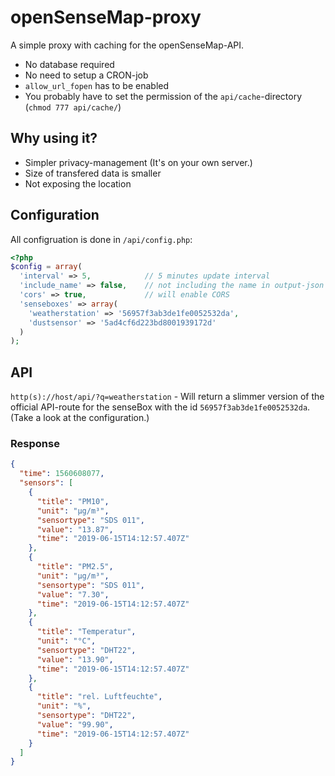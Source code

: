 # openSenseMap-proxy
A simple proxy with caching for the openSenseMap-API.

* No database required
* No need to setup a CRON-job
* `allow_url_fopen` has to be enabled
* You probably have to set the permission of the `api/cache`-directory (`chmod 777 api/cache/`)

## Why using it?
* Simpler privacy-management (It's on your own server.)
* Size of transfered data is smaller
* Not exposing the location

## Configuration
All configruation is done in `/api/config.php`:
```php
<?php
$config = array(
  'interval' => 5,            // 5 minutes update interval
  'include_name' => false,    // not including the name in output-json
  'cors' => true,             // will enable CORS
  'senseboxes' => array(
    'weatherstation' => '56957f3ab3de1fe0052532da',
    'dustsensor' => '5ad4cf6d223bd8001939172d'
  )
);
```

## API
`http(s)://host/api/?q=weatherstation` - Will return a slimmer version of the official API-route for the senseBox with the id `56957f3ab3de1fe0052532da`.
(Take a look at the configuration.)

### Response
```json
{
  "time": 1560608077,
  "sensors": [
    {
      "title": "PM10",
      "unit": "µg/m³",
      "sensortype": "SDS 011",
      "value": "13.87",
      "time": "2019-06-15T14:12:57.407Z"
    },
    {
      "title": "PM2.5",
      "unit": "µg/m³",
      "sensortype": "SDS 011",
      "value": "7.30",
      "time": "2019-06-15T14:12:57.407Z"
    },
    {
      "title": "Temperatur",
      "unit": "°C",
      "sensortype": "DHT22",
      "value": "13.90",
      "time": "2019-06-15T14:12:57.407Z"
    },
    {
      "title": "rel. Luftfeuchte",
      "unit": "%",
      "sensortype": "DHT22",
      "value": "99.90",
      "time": "2019-06-15T14:12:57.407Z"
    }
  ]
}

```
